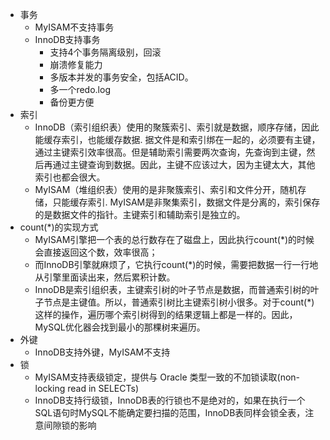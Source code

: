 * 事务
  * MyISAM不支持事务
  * InnoDB支持事务
    * 支持4个事务隔离级别，回滚
    * 崩溃修复能力
    * 多版本并发的事务安全，包括ACID。
    * 多一个redo.log
    * 备份更方便
* 索引
  * InnoDB（索引组织表）使用的聚簇索引、索引就是数据，顺序存储，因此能缓存索引，也能缓存数据. 据文件是和索引绑在一起的，必须要有主键，通过主键索引效率很高。但是辅助索引需要两次查询，先查询到主键，然后再通过主键查询到数据。因此，主键不应该过大，因为主键太大，其他索引也都会很大。
  * MyISAM（堆组织表）使用的是非聚簇索引、索引和文件分开，随机存储，只能缓存索引. MyISAM是非聚集索引，数据文件是分离的，索引保存的是数据文件的指针。主键索引和辅助索引是独立的。
* count(*)的实现方式
  * MyISAM引擎把一个表的总行数存在了磁盘上，因此执行count(*)的时候会直接返回这个数，效率很高；
  * 而InnoDB引擎就麻烦了，它执行count(*)的时候，需要把数据一行一行地从引擎里面读出来，然后累积计数。
  * InnoDB是索引组织表，主键索引树的叶子节点是数据，而普通索引树的叶子节点是主键值。所以，普通索引树比主键索引树小很多。对于count(*)这样的操作，遍历哪个索引树得到的结果逻辑上都是一样的。因此，MySQL优化器会找到最小的那棵树来遍历。
* 外键
  * InnoDB支持外键，MyISAM不支持
* 锁
  * MyISAM支持表级锁定，提供与 Oracle 类型一致的不加锁读取(non-locking read in SELECTs)
  * InnoDB支持行级锁，InnoDB表的行锁也不是绝对的，如果在执行一个SQL语句时MySQL不能确定要扫描的范围，InnoDB表同样会锁全表，注意间隙锁的影响

